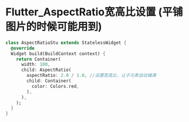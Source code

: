 # Flutter_AspectRatio宽高比设置 (平铺图片的时候可能用到)

```dart
class AspectRatioStu extends StatelessWidget {
  @override
  Widget build(BuildContext context) {
    return Container(
      width: 100,
      child: AspectRatio(
        aspectRatio: 2.0 / 1.0, //设置宽高比，让子元素自动铺满
        child: Container(
          color: Colors.red,
        ),
      ),
    );
  }
}
```

